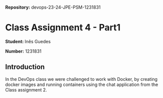 <strong>Repository:</strong> devops-23-24-JPE-PSM-1231831
 <p></p>

# Class Assignment 4 - Part1

<p></p>

<strong>Student: </strong>
Inês Guedes
 <p></p>

<strong>Number:</strong>
1231831
<p></p>

<p>
</p>
<p></p>

## Introduction
In the DevOps class we were challenged to work with Docker, by creating docker images and running containers using the chat application from the Class assignment 2.

<p></p>
